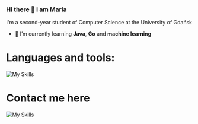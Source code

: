 ### Hi there 👋 I am Maria

I'm a second-year student of Computer Science at the University of Gdańsk

- 🌱 I’m currently learning **Java**, **Go** and **machine learning**

# Languages and tools:
![My Skills](https://skillicons.dev/icons?i=python,flask,js,express,nextjs,java,scala,go,html,css,scss,bash,react,mongodb,git,mysql,r,vscode)

# Contact me here
[![My Skills](https://skillicons.dev/icons?i=linkedin)]([https://skillicons.dev](https://www.linkedin.com/in/mariakoren/))

